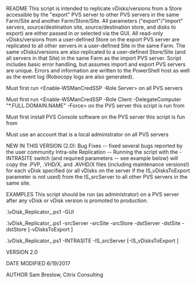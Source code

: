 README
This script is intended to replicate vDisks/versions from a Store accessible by the "export" PVS server to other PVS servers in the same Farm/Site and another Farm/Store/Site.
All parameters ("export"/"import" servers, source/destination site, source/destination store, and disks to export) are either passed in or selected via the GUI.
All read-only vDisks/versions from a user-defined Store on the export PVS server are replicated to all other servers in a user-defined Site in the same Farm.
The same vDisks/versions are also replicated to a user-defined Store/Site (and all servers in that Site) in the same Farm as the import PVS server.
Script includes basic error handling, but assumes import and export PVS servers are unique.
Errors and information are written to the PowerShell host as well as the event log (Robocopy logs are also generated).


Must first run <Enable-WSManCredSSP -Role Server> on all PVS servers

Must first run <Enable-WSManCredSSP -Role Client -DelegateComputer "*.FULL.DOMAIN.NAME" -Force> on the PVS server this script is run from

Must first install PVS Console software on the PVS server this script is fun from

Must use an account that is a local administrator on all PVS servers

NEW IN THIS VERSION (2.0):
Bug Fixes -- fixed several bugs reported by the user community 
Intra-site Replication -- Running the script with the -INTRASITE switch (and required parameters -- see example below) will copy the .PVP, .VHD/X, and .AVHD/X files (including maintenance versions!) for each vDisk specified (or all vDisks on the server if the IS_vDisksToExport parameter is not used) from the IS_srcServer to all other PVS servers in the same site.

EXAMPLES
This script should be run (as administrator) on a PVS server after any vDisk or vDisk version is promoted to production.

.\vDisk_Replicator_<Version>.ps1 -GUI

.\vDisk_Replicator_<Version>.ps1 -srcServer <FQDN> -srcSite <SITE> -srcStore <STORE> -dstServer <FQDN> -dstSite <SITE> -dstStore <STORE> [-vDisksToExport <ARRAY>]

.\vDisk_Replicator_<Version>.ps1 -INTRASITE -IS_srcServer <FQDN> [-IS_vDisksToExport <ARRAY>]

VERSION
2.0

DATE MODIFIED
6/19/2017

AUTHOR
Sam Breslow, Citrix Consulting